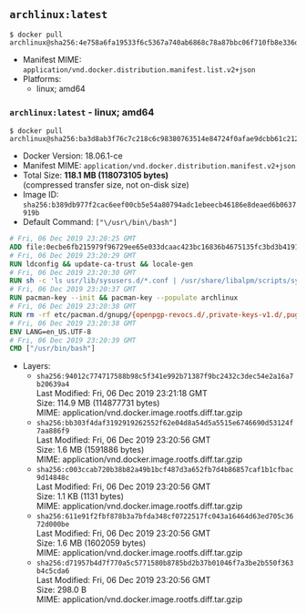 ## `archlinux:latest`

```console
$ docker pull archlinux@sha256:4e758a6fa19533f6c5367a740ab6868c78a87bbc06f710fb8e336d3bde248833
```

-	Manifest MIME: `application/vnd.docker.distribution.manifest.list.v2+json`
-	Platforms:
	-	linux; amd64

### `archlinux:latest` - linux; amd64

```console
$ docker pull archlinux@sha256:ba3d8ab3f76c7c218c6c98380763514e84724f0afae9dcbb61c2125dcf720781
```

-	Docker Version: 18.06.1-ce
-	Manifest MIME: `application/vnd.docker.distribution.manifest.v2+json`
-	Total Size: **118.1 MB (118073105 bytes)**  
	(compressed transfer size, not on-disk size)
-	Image ID: `sha256:b389db977f2cac6eef00cb5e54a80794adc1ebeecb46186e8deaed6b0637919b`
-	Default Command: `["\/usr\/bin\/bash"]`

```dockerfile
# Fri, 06 Dec 2019 23:20:25 GMT
ADD file:0ecbe6fb215979f96729ee65e033dcaac423bc16836b4675135fc3bd3b419148 in / 
# Fri, 06 Dec 2019 23:20:29 GMT
RUN ldconfig && update-ca-trust && locale-gen
# Fri, 06 Dec 2019 23:20:30 GMT
RUN sh -c 'ls usr/lib/sysusers.d/*.conf | /usr/share/libalpm/scripts/systemd-hook sysusers '
# Fri, 06 Dec 2019 23:20:37 GMT
RUN pacman-key --init && pacman-key --populate archlinux
# Fri, 06 Dec 2019 23:20:38 GMT
RUN rm -rf etc/pacman.d/gnupg/{openpgp-revocs.d/,private-keys-v1.d/,pugring.gpg~,gnupg.S.}*
# Fri, 06 Dec 2019 23:20:38 GMT
ENV LANG=en_US.UTF-8
# Fri, 06 Dec 2019 23:20:39 GMT
CMD ["/usr/bin/bash"]
```

-	Layers:
	-	`sha256:94012c774717588b98c5f341e992b71387f9bc2432c3dec54e2a16a7b20639a4`  
		Last Modified: Fri, 06 Dec 2019 23:21:18 GMT  
		Size: 114.9 MB (114877731 bytes)  
		MIME: application/vnd.docker.image.rootfs.diff.tar.gzip
	-	`sha256:bb303f4daf3192919262552f62e04d8a54d5a5515e6746690d53124f7aa886f9`  
		Last Modified: Fri, 06 Dec 2019 23:20:56 GMT  
		Size: 1.6 MB (1591886 bytes)  
		MIME: application/vnd.docker.image.rootfs.diff.tar.gzip
	-	`sha256:c003ccab720b38b82a49b1bcf487d3a652fb7d4b86857caf1b1cfbac9d14848c`  
		Last Modified: Fri, 06 Dec 2019 23:20:56 GMT  
		Size: 1.1 KB (1131 bytes)  
		MIME: application/vnd.docker.image.rootfs.diff.tar.gzip
	-	`sha256:611e91f2fbf878b3a7bfda348cf0722517fc043a16464d63ed705c3672d000be`  
		Last Modified: Fri, 06 Dec 2019 23:20:56 GMT  
		Size: 1.6 MB (1602059 bytes)  
		MIME: application/vnd.docker.image.rootfs.diff.tar.gzip
	-	`sha256:d71957b4d7f770a5c5771580b8785bd2b37b01046f7a3be2b550f363b4c5cda6`  
		Last Modified: Fri, 06 Dec 2019 23:20:56 GMT  
		Size: 298.0 B  
		MIME: application/vnd.docker.image.rootfs.diff.tar.gzip
